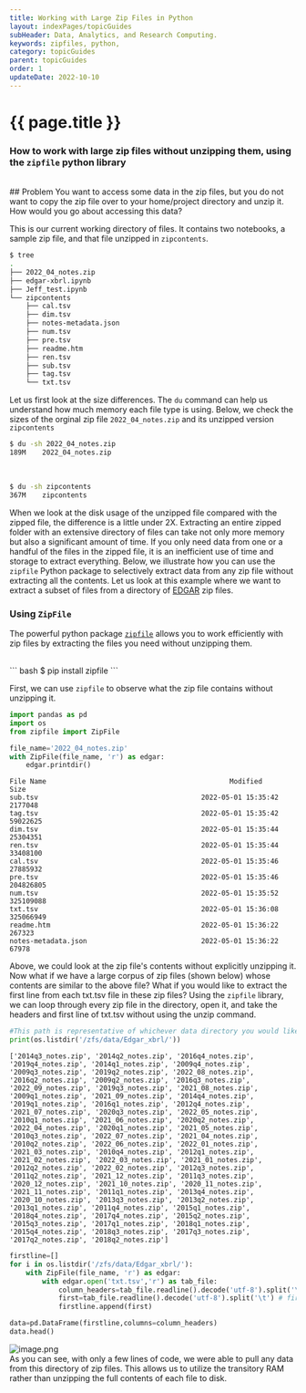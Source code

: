```yaml
---
title: Working with Large Zip Files in Python
layout: indexPages/topicGuides
subHeader: Data, Analytics, and Research Computing.
keywords: zipfiles, python,
category: topicGuides
parent: topicGuides
order: 1
updateDate: 2022-10-10
---
```




# {{ page.title }}


### How to work with large zip files **without** unzipping them, using the `zipfile` python library
<br>
## Problem
You want to access some data in the zip files, but you do not want to copy the zip file over to your home/project directory and unzip it. How would you go about accessing this data?

This is our current working directory of files. It contains two notebooks, a sample zip file, and that file unzipped in `zipcontents`.
<br>


``` bash 
$ tree
.
├── 2022_04_notes.zip
├── edgar-xbrl.ipynb
├── Jeff_test.ipynb
└── zipcontents
    ├── cal.tsv
    ├── dim.tsv
    ├── notes-metadata.json
    ├── num.tsv
    ├── pre.tsv
    ├── readme.htm
    ├── ren.tsv
    ├── sub.tsv
    ├── tag.tsv
    └── txt.tsv
```


Let us first look at the size differences. The `du` command can help us understand how much memory each file type is using. Below, we check the sizes of the orginal zip file `2022_04_notes.zip` and its unzipped version `zipcontents` 


``` bash 
$ du -sh 2022_04_notes.zip
189M    2022_04_notes.zip
```
<br>

```bash 
$ du -sh zipcontents
367M    zipcontents
```

When we look at the disk usage of the unzipped file compared with the zipped file, the difference is a little under 2X. 
Extracting an entire zipped folder with an extensive directory of files can take not only more memory but also a significant amount of time. If you only need data from one or a handful of the files in the zipped file, it is an inefficient use of time and storage to extract everything. 
Below, we illustrate how you can use the `zipfile` Python package to selectively extract data from any zip file without extracting all the contents. Let us look at this example where we want to extract a subset of files from a directory 
of [EDGAR](https://www.sec.gov/dera/data/financial-statement-data-sets.html) zip files. 
 
### Using `ZipFile`

The powerful python package [`zipfile`](https://docs.python.org/3/library/zipfile.html) allows you to work efficiently with zip files by extracting the files you need without unzipping them.

<br>
``` bash
$ pip install zipfile
```

First, we can use `zipfile` to observe what the zip file contains without unzipping it.


```python
import pandas as pd
import os
from zipfile import ZipFile

file_name='2022_04_notes.zip'
with ZipFile(file_name, 'r') as edgar:
    edgar.printdir()
```

```
File Name                                             Modified             Size
sub.tsv                                        2022-05-01 15:35:42      2177048
tag.tsv                                        2022-05-01 15:35:42     59022625
dim.tsv                                        2022-05-01 15:35:44     25304351
ren.tsv                                        2022-05-01 15:35:44     33408100
cal.tsv                                        2022-05-01 15:35:46     27885932
pre.tsv                                        2022-05-01 15:35:46    204826805
num.tsv                                        2022-05-01 15:35:52    325109088
txt.tsv                                        2022-05-01 15:36:08    325066949
readme.htm                                     2022-05-01 15:36:22       267323
notes-metadata.json                            2022-05-01 15:36:22        67978
```
Above, we could look at the zip file's contents without explicitly unzipping it. Now what if we have a large corpus of zip files (shown below) whose contents are similar to the above file?
What if you would like to extract the first line from each txt.tsv file in these zip files? Using the `zipfile` library, we can loop through every zip file in the directory, open it, and take the headers and first line of txt.tsv without using the unzip command.

``` python 
#This path is representative of whichever data directory you would like to read from
print(os.listdir('/zfs/data/Edgar_xbrl/'))
```
```
['2014q3_notes.zip', '2014q2_notes.zip', '2016q4_notes.zip', '2019q4_notes.zip', '2014q1_notes.zip', '2009q4_notes.zip', '2009q3_notes.zip', '2019q2_notes.zip', '2022_08_notes.zip', '2016q2_notes.zip', '2009q2_notes.zip', '2016q3_notes.zip', '2022_09_notes.zip', '2019q3_notes.zip', '2021_08_notes.zip', '2009q1_notes.zip', '2021_09_notes.zip', '2014q4_notes.zip', '2019q1_notes.zip', '2016q1_notes.zip', '2012q4_notes.zip', '2021_07_notes.zip', '2020q3_notes.zip', '2022_05_notes.zip', '2010q1_notes.zip', '2021_06_notes.zip', '2020q2_notes.zip', '2022_04_notes.zip', '2020q1_notes.zip', '2021_05_notes.zip', '2010q3_notes.zip', '2022_07_notes.zip', '2021_04_notes.zip', '2010q2_notes.zip', '2022_06_notes.zip', '2022_01_notes.zip', '2021_03_notes.zip', '2010q4_notes.zip', '2012q1_notes.zip', '2021_02_notes.zip', '2022_03_notes.zip', '2021_01_notes.zip', '2012q2_notes.zip', '2022_02_notes.zip', '2012q3_notes.zip', '2011q2_notes.zip', '2021_12_notes.zip', '2011q3_notes.zip', '2020_12_notes.zip', '2021_10_notes.zip', '2020_11_notes.zip', '2021_11_notes.zip', '2011q1_notes.zip', '2013q4_notes.zip', '2020_10_notes.zip', '2013q3_notes.zip', '2013q2_notes.zip', '2013q1_notes.zip', '2011q4_notes.zip', '2015q1_notes.zip', '2018q4_notes.zip', '2017q4_notes.zip', '2015q2_notes.zip', '2015q3_notes.zip', '2017q1_notes.zip', '2018q1_notes.zip', '2015q4_notes.zip', '2018q3_notes.zip', '2017q3_notes.zip', '2017q2_notes.zip', '2018q2_notes.zip']
```
``` python 
firstline=[]
for i in os.listdir('/zfs/data/Edgar_xbrl/'):
    with ZipFile(file_name, 'r') as edgar:
        with edgar.open('txt.tsv','r') as tab_file:
            column_headers=tab_file.readline().decode('utf-8').split('\t') # column names
            first=tab_file.readline().decode('utf-8').split('\t') # first row
            firstline.append(first)

data=pd.DataFrame(firstline,columns=column_headers)
data.head()
```

![image.png](/images/Finalzip.jpg)
<br>
As you can see, with only a few lines of code, we were able to pull any data from this directory of zip files. 
This allows us to utilize the transitory RAM rather than unzipping the full contents of each file to disk.

